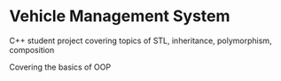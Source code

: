 # Vehicle Management System

C++ student project covering topics of STL, inheritance, polymorphism, composition

Covering the basics of OOP